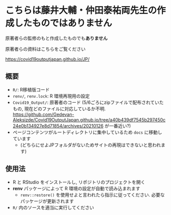 # こちらは藤井大輔・仲田泰祐両先生の作成したものではありません

原著者らの監修のもと作成したものでも**ありません**

原著者らの資料はこちらをご覧ください

https://covid19outputjapan.github.io/JP/

## 概要

* `R/`: R移植版コード
* `renv/`, `renv.lock`: R 環境再現用の設定
* `Covid19_Output/`: 原著者のコード (5/6ごろにzipファイルで配布されていたもの, 現在どのファイルに対応しているか不明.  https://github.com/Gedevan-Aleksizde/Covid19OutputJapan.github.io/tree/a40b439df7545b297450c24e0b134927e8d71854/archives/20210126 が一番近い?)
* ページコンテンツがルートディレクトリに集中しているため `docs` に移動しています
    * (どちらにせよJPフォルダがないためサイトの再現はできないと思われます)

## 使用法

* R と RStudio をインストールし, リポジトリのプロジェクトを開く
* **renv** パッケージによって R 環境の設定が自動で読み込まれます
    * `renv::restore()` を使用せよと言われたら指示に従ってください. 必要なパッケージが更新されます    
* `R/` 内のソースを適当に実行してください